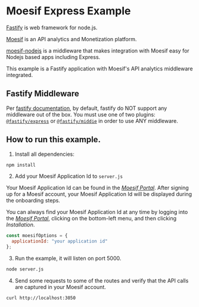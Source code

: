 # Moesif Express Example

[Fastify](https://fastify.dev/) is web framework for node.js.

[Moesif](https://www.moesif.com) is an API analytics and Monetization platform.

[moesif-nodejs](https://github.com/Moesif/moesif-nodejs) is a middleware that makes integration with Moesif easy for Nodejs based apps including Express.

This example is a Fastify application with Moesif's API analytics middleware integrated.

## Fastify Middleware

Per [fastify documentation](https://fastify.dev/docs/latest/Reference/Middleware/#middleware), by default,
fastify do NOT support any middleware out of the box. You must use one of two plugins: [`@fastify/express`](https://github.com/fastify/fastify-express) or [`@fastify/middie`](https://github.com/fastify/middie) in order to use ANY middleware.

## How to run this example.

1. Install all dependencies:

```bash
npm install
```

2. Add your Moesif Application Id to `server.js`

Your Moesif Application Id can be found in the [_Moesif Portal_](https://www.moesif.com/).
After signing up for a Moesif account, your Moesif Application Id will be displayed during the onboarding steps.

You can always find your Moesif Application Id at any time by logging
into the [_Moesif Portal_](https://www.moesif.com/), clicking on the bottom-left menu,
and then clicking _Installation_.

```javascript
const moesifOptions = {
  applicationId: "your application id"
};
```

3. Run the example, it will listen on port 5000.

```bash
node server.js
```

4. Send some requests to some of the routes and verify that the API calls are captured in your Moesif account.

```bash
curl http://localhost:3050
```
